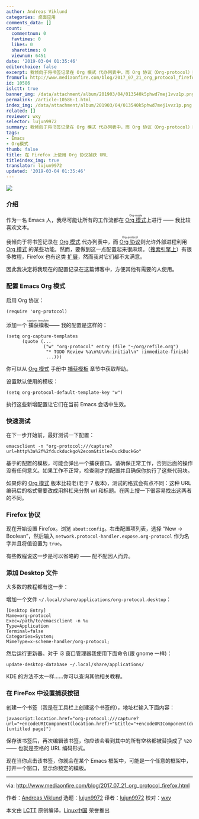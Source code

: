 ```yaml
---
author: Andreas Viklund
categories: 桌面应用
comments_data: []
count:
  commentnum: 0
  favtimes: 0
  likes: 0
  sharetimes: 0
  viewnum: 6451
date: '2019-03-04 01:35:46'
editorchoice: false
excerpt: 我倾向于将书签记录在 Org 模式 代办列表中，而 Org 协议（Org-protocol）则允许外部进程利用 Org 模式 的某些功能。
fromurl: http://www.mediaonfire.com/blog/2017_07_21_org_protocol_firefox.html
id: 10586
islctt: true
banner_img: /data/attachment/album/201903/04/013540k5phwd7mej1vvz1p.png
permalink: /article-10586-1.html
index_img: /data/attachment/album/201903/04/013540k5phwd7mej1vvz1p.png.thumb.jpg
related: []
reviewer: wxy
selector: lujun9972
summary: 我倾向于将书签记录在 Org 模式 代办列表中，而 Org 协议（Org-protocol）则允许外部进程利用 Org 模式 的某些功能。
tags:
- Emacs
- Org模式
thumb: false
title: 在 Firefox 上使用 Org 协议捕获 URL
titleindex_img: true
translator: lujun9972
updated: '2019-03-04 01:35:46'
---
```


![](/data/attachment/album/201903/04/013540k5phwd7mej1vvz1p.png)


### 介绍


作为一名 Emacs 人，我尽可能让所有的工作流都在 <ruby> <a href="http://orgmode.org/">  Org 模式 </a> <rt>  Org-mode </rt></ruby> 上进行 —— 我比较喜欢文本。


我倾向于将书签记录在 [Org 模式](http://orgmode.org/) 代办列表中，而 <ruby> <a href="http://orgmode.org/worg/org-contrib/org-protocol.html">  Org 协议 </a> <rt>  Org-protocol </rt></ruby> 则允许外部进程利用 [Org 模式](http://orgmode.org/) 的某些功能。然而，要做到这一点配置起来很麻烦。（[搜索引擎上](https://duckduckgo.com/?q=org-protocol+firefox&t=ffab&ia=qa)）有很多教程，Firefox 也有这类 [扩展](https://addons.mozilla.org/en-US/firefox/search/?q=org-protocol&cat=1,0&appver=53.0&platform=linux)，然而我对它们都不太满意。


因此我决定将我现在的配置记录在这篇博客中，方便其他有需要的人使用。


### 配置 Emacs Org 模式


启用 Org 协议：



```
(require 'org-protocol)
```

添加一个<ruby> 捕获模板 <rt>  capture template </rt></ruby> —— 我的配置是这样的：



```
(setq org-capture-templates
      (quote (...
              ("w" "org-protocol" entry (file "~/org/refile.org")
               "* TODO Review %a\n%U\n%:initial\n" :immediate-finish)
               ...)))
```

你可以从 [Org 模式](http://orgmode.org/) 手册中 [捕获模板](http://orgmode.org/manual/Capture-templates.html) 章节中获取帮助。


设置默认使用的模板：



```
(setq org-protocol-default-template-key "w")
```

执行这些新增配置让它们在当前 Emacs 会话中生效。


### 快速测试


在下一步开始前，最好测试一下配置：



```
emacsclient -n "org-protocol:///capture?url=http%3a%2f%2fduckduckgo%2ecom&title=DuckDuckGo"
```

基于的配置的模板，可能会弹出一个捕获窗口。请确保正常工作，否则后面的操作没有任何意义。如果工作不正常，检查刚才的配置并且确保你执行了这些代码块。


如果你的 [Org 模式](http://orgmode.org/) 版本比较老(老于 7 版本)，测试的格式会有点不同：这种 URL 编码后的格式需要改成用斜杠来分割 url 和标题。在网上搜一下很容易找出这两者的不同。


### Firefox 协议


现在开始设置 Firefox。浏览 `about:config`。右击配置项列表，选择 “New -> Boolean”，然后输入 `network.protocol-handler.expose.org-protocol` 作为名字并且将值设置为 `true`。


有些教程说这一步是可以省略的 —— 配不配因人而异。


### 添加 Desktop 文件


大多数的教程都有这一步：


增加一个文件 `~/.local/share/applications/org-protocol.desktop`：



```
[Desktop Entry]
Name=org-protocol
Exec=/path/to/emacsclient -n %u
Type=Application
Terminal=false
Categories=System;
MimeType=x-scheme-handler/org-protocol;
```

然后运行更新器。对于 i3 窗口管理器我使用下面命令(跟 gnome 一样)：



```
update-desktop-database ~/.local/share/applications/
```

KDE 的方法不太一样……你可以查询其他相关教程。


### 在 FireFox 中设置捕获按钮


创建一个书签（我是在工具栏上创建这个书签的），地址栏输入下面内容：



```
javascript:location.href="org-protocol:///capture?url="+encodeURIComponent(location.href)+"&title="+encodeURIComponent(document.title||"[untitled page]")
```

保存该书签后，再次编辑该书签，你应该会看到其中的所有空格都被替换成了 `%20` —— 也就是空格的 URL 编码形式。


现在当你点击该书签，你就会在某个 Emacs 框架中，可能是一个任意的框架中，打开一个窗口，显示你预定的模板。




---


via: <http://www.mediaonfire.com/blog/2017_07_21_org_protocol_firefox.html>


作者：[Andreas Viklund](http://andreasviklund.com/) 选题：[lujun9972](https://github.com/lujun9972) 译者：[lujun9972](https://github.com/lujun9972) 校对：[wxy](https://github.com/wxy)


本文由 [LCTT](https://github.com/LCTT/TranslateProject) 原创编译，[Linux中国](https://linux.cn/) 荣誉推出